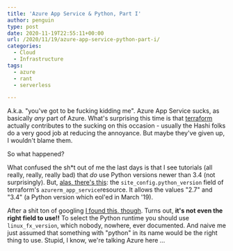 ```yaml
---
title: 'Azure App Service & Python, Part I'
author: penguin
type: post
date: 2020-11-19T22:55:11+00:00
url: /2020/11/19/azure-app-service-python-part-i/
categories:
  - Cloud
  - Infrastructure
tags:
  - azure
  - rant
  - serverless

---
```

A.k.a. "you've got to be fucking kidding me". Azure App Service sucks, as basically _any_ part of Azure. What's surprising this time is that [terraform][1] actually contributes to the sucking on this occasion - usually the Hashi folks do a very good job at reducing the annoyance. But maybe they've given up, I wouldn't blame them.

So what happened?

What confused the sh*t out of me the last days is that I see tutorials (all really, really, really bad) that _do_ use Python versions newer than 3.4 (not surprisingly). But, [alas, there's this][2]: the <code class="EnlighterJSRAW" data-enlighter-language="generic">site_config.python_version</code> field of terraform's <code class="EnlighterJSRAW" data-enlighter-language="generic">azurerm_app_service</code>resource. It allows the values "2.7" and "3.4" (a Python version which eol'ed in March '19).

After a shit ton of googling [I found this, though][3]. Turns out, **it's not even the right field to use!!** To select the Python runtime you should use <code class="EnlighterJSRAW" data-enlighter-language="generic">linux_fx_version</code>, which nobody, nowhere, ever documented. And naive me just assumed that something with "python" in its name would be the right thing to use. Stupid, I know, we're talking Azure here ...

 [1]: https://terraform.io
 [2]: https://registry.terraform.io/providers/hashicorp/azurerm/latest/docs/resources/app_service#python_version
 [3]: https://github.com/terraform-providers/terraform-provider-azurerm/issues/7010#issuecomment-639032626